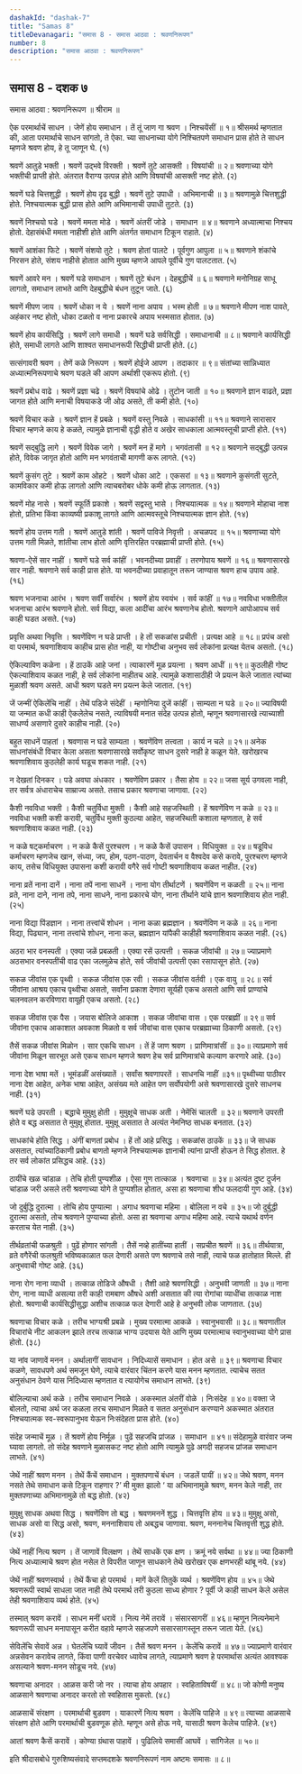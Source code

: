 ```yaml
---
dashakId: "dashak-7"
title: "Samas 8"
titleDevanagari: "समास 8 - समास आठवा : श्रवणनिरूपण"
number: 8
description: "समास आठवा : श्रवणनिरूपण"
---
```


## समास 8 - दशक ७

समास आठवा : श्रवणनिरूपण
॥ श्रीराम ॥

ऐक परमार्थाचें साधन । जेणें होय समाधान ।
तें तूं जाण गा श्रवण । निश्चयेंसीं ॥ १॥
श्रीसमर्थ म्हणतात की, आता परमार्थाचे साधन सांगतो, ते ऐका. च्या साधनाच्या योगे निश्चितपणे समाधान प्रास होते ते साधन म्हणजे श्रवण होय, हे तू जाणून घे. (१)

श्रवणें आतुडे भक्ती । श्रवणें उद्भवे विरक्ती ।
श्रवणें तुटे आसक्ती । विषयांची ॥ २॥
श्रवणाच्या योगे भक्तीची प्राप्ती होते. अंतरात वैराग्य उत्पन्न होते आणि विषयांची आसक्ती नष्ट होते. (२)

श्रवणें घडे चित्तशुद्धी । श्रवणें होय दृढ बुद्धी ।
श्रवणें तुटे उपाधी । अभिमानाची ॥ ३॥
श्रवणामुळे चित्तशुद्धी होते. निश्चयात्मक बुद्धी प्रास होते आणि अभिमानाची उपाधी तुटते. (३)

श्रवणें निश्चयो घडे । श्रवणें ममता मोडे ।
श्रवणें अंतरीं जोडे । समाधान ॥ ४॥
श्रवणाने अध्यात्माचा निश्चय होतो. देहासंबंधी ममता नाहीशी होते आणि अंतर्गत समाधान टिकून राहाते. (४)

श्रवणें आशंका फिटे । श्रवणें संशयो तुटे ।
श्रवण होतां पालटे । पूर्वगुण आपुला ॥ ५॥
श्रवणाने शंकांचे निरसन होते, संशय नाहीसे होतात आणि मुख्य म्हणजे आपले पूर्वीचे गुण पालटतात. (५)

श्रवणें आवरे मन । श्रवणें घडे समाधान ।
श्रवणें तुटे बंधन । देहबुद्धीचें ॥ ६॥
श्रवणाने मनोनिग्रह साधू लागतो, समाधान लाभते आणि देहबुद्धीचे बंधन तुटून जाते. (६)

श्रवणें मीपण जाय । श्रवणें धोका न ये ।
श्रवणें नाना अपाय । भस्म होती ॥ ७॥
श्रवणाने मीपण नाश पावते, अहंकार नष्ट होतो, धोका टळतो व नाना प्रकारचे अपाय भस्मसात होतात. (७)

श्रवणें होय कार्यसिद्धि । श्रवणें लागे समाधी ।
श्रवणें घडे सर्वसिद्धी । समाधानाची ॥ ८॥
श्रवणाने कार्यसिद्धी होते, समाधी लागते आणि शाश्वत समाधानरूपी सिद्धीची प्राप्ती होते. (८)

सत्संगावरी श्रवण । तेणें कळे निरूपण ।
श्रवणें होईजे आपण । तदाकार ॥ ९॥
संतांच्या सान्निध्यात अध्यात्मनिरूपणाचे श्रवण घडले की आपण अर्थाशी एकरूप होतो. (९)

श्रवणें प्रबोध वाढे । श्रवणें प्रज्ञा चढे ।
श्रवणें विषयांचे ओढे । तुटोन जाती ॥ १०॥
श्रवणाने ज्ञान वाढते, प्रज्ञा जागत होते आणि मनाची विषयाकडे जी ओढ असते, ती कमी होते. (१०)

श्रवणें विचार कळे । श्रवणें ज्ञान हें प्रबळे ।
श्रवणें वस्तु निवळे । साधकांसी ॥ ११॥
श्रवणाने सारासार विचार म्हणजे काय हे कळते, त्यामुळे ज्ञानाची वृद्धी होते व अखेर साधकाला आत्मवस्तूची प्राप्ती होते. (११)

श्रवणें सद्बुद्धि लागे । श्रवणें विवेक जागे ।
श्रवणें मन हें मागे । भगवंतासी ॥ १२॥
श्रवणाने सद्‌बुद्धी उत्पन्न होते, विवेक जागृत होतो आणि मन भगवंताची मागणी करू लागते. (१२)

श्रवणें कुसंग तुटे । श्रवणें काम ओहटे ।
श्रवणें धोका आटे । एकसरां ॥ १३॥
श्रवणाने कुसंगती सुटते, कामविकार कमी होऊ लागतो आणि त्याचबरोबर धोके कमी होऊ लागतात. (१३)

श्रवणें मोह नासे । श्रवणें स्फूर्ति प्रकाशे ।
श्रवणें सद्वस्तु भासे । निश्चयात्मक ॥ १४॥
श्रवणाने मोहाचा नाश होतो, प्रतिभा किंवा काव्यष्यी प्रकाशू लागते आणि आत्मवस्तूचे निश्चयात्मक ज्ञान होते. (१४)

श्रवणें होय उत्तम गती । श्रवणें आतुडे शांती ।
श्रवणें पाविजे निवृत्ती । अचळपद ॥ १५॥
श्रवणाच्या योगे उत्तम गती मिळते, शांतीचा लाभ होतो आणि वृत्तिरहित परब्रह्माची प्राप्ती होते. (१५)

श्रवणा-ऐसें सार नाहीं । श्रवणें घडे सर्व कांहीं ।
भवनदीच्या प्रवाहीं । तरणोपाय श्रवणें ॥ १६॥
श्रवणासारखे सार नाही. श्रवणाने सर्व काही प्रास होते. या भवनदीच्या प्रवाहातून तरून जाण्यास श्रवण हाच उपाय आहे. (१६)

श्रवण भजनाचा आरंभ । श्रवण सर्वीं सर्वारंभ ।
श्रवणें होय स्वयंभ । सर्व कांहीं ॥ १७॥
नवविधा भक्तीतील भजनाचा आरंभ श्रवणाने होतो. सर्व विद्या, कला आदींचा आरंभ श्रवणानेच होतो. श्रवणाने आपोआपच सर्व काही घडत असते. (१७)

प्रवृत्ति अथवा निवृत्ति । श्रवणेंविण न घडे प्राप्ती ।
हे तों सकळांस प्रचीती । प्रत्यक्ष आहे ॥ १८॥
प्रपंच असो वा परमार्थ, श्रवणाशिवाय काहीच प्रास होत नाही, या गोष्टीचा अनुभव सर्व लोकांना प्रत्यक्ष येतच असतो. (१८)

ऐकिल्याविण कळेना । हें ठाउकें आहे जनां ।
त्याकारणें मूळ प्रयत्ना । श्रवण आधीं ॥ १९॥
कुठलीही गोष्ट ऐकल्याशिवाय कळत नाही, हे सर्व लोकांना माहीतच आहे. त्यामुळे कशासाठीही जे प्रयत्न केले जातात त्यांच्या मुळाशी श्रवण असते. आधी श्रवण घडते मग प्रयत्न केले जातात. (१९)

जें जन्मीं ऐकिलेंचि नाहीं । तेथें पडिजे संदेहीं ।
म्हणोनिया दुजें कांहीं । साम्यता न घडे ॥ २०॥
ज्याविषयी या जन्मात कधी काही ऐकलेलेच नसते, त्याविषयी मनात संदेह उत्पन्न होतो, म्हणून श्रवणासारखे त्याच्याशी साधर्ण्य असणारे दुसरे काहीच नाही. (२०)

बहुत साधनें पाहतां । श्रवणास न घडे साम्यता ।
श्रवणेंविण तत्त्वता । कार्य न चले ॥ २१॥
अनेक साधनांसंबंधी विचार केला असता श्रवणासारखे सर्वोकृष्ट साधन दुसरे नाही हे कळून येते. खरोखरच श्रवणाशिवाय कुठलेही कार्य घडूच शकत नाही. (२१)

न देखतां दिनकर । पडे अवघा अंधकार ।
श्रवणेंविण प्रकार । तैसा होय ॥ २२॥
जसा सूर्य उगवला नाही, तर सर्वत्र अंधाराचेच साम्राज्य असते. तसाच प्रकार श्रवणाचा जाणावा. (२२)

कैशी नवविधा भक्ती । कैशी चतुर्विधा मुक्ती ।
कैशी आहे सहजस्थिती । हें श्रवणेंविण न कळे ॥ २३॥
नवविधा भक्ती कशी करावी, चतुर्विध मुक्ती कुठल्या आहेत, सहजस्थिती कशाला म्हणतात, हे सर्व श्रवणाशिवाय कळत नाही. (२३)

न कळे षट्कर्माचरण । न कळे कैसें पुरश्चरण ।
न कळे कैसें उपासन । विधियुक्त ॥ २४॥
षडूविध कर्माचरण म्हणजेच खान, संध्या, जप, होम, पठण-पाठण, देवतार्चन व वैश्वदेव कसे करावे, पुरश्चरण म्हणजे काय, तसेच विधियुक्त उपासना कशी करावी वगैरे सर्व गोष्टी श्रवणाशिवाय कळत नाहीत. (२४)

नाना व्रतें नाना दानें । नाना तपें नाना साधनें ।
नाना योग तीर्थाटणें । श्रवणेंविण न कळती ॥ २५॥
नाना व्रते, नाना दाने, नाना तपे, नाना साधने, नाना प्रकारचे योग, नाना तीर्थाने यांचे ज्ञान श्रवणाशिवाय होत नाही. (२५)

नाना विद्या पिंडज्ञान । नाना तत्त्वांचें शोधन ।
नाना कळा ब्रह्मज्ञान । श्रवणेंविण न कळे ॥ २६॥
नाना विद्या, पिढ्यान, नाना तत्त्वांचे शोधन, नाना कल, ब्रह्मज्ञान यांपैकी काहीही श्रवणाशिवाय कळत नाही. (२६)

अठरा भार वनस्पती । एक्या जळें प्रबळती ।
एक्या रसें उत्पत्ती । सकळ जीवांची ॥ २७॥
ज्याप्रमाणे अठसभार वनस्पतींची वाढ एका जलमुळेच होते, सर्व जीवांची उत्पत्ती एका रसापासून होते. (२७)

सकळ जीवांस एक पृथ्वी । सकळ जीवांस एक रवी ।
सकळ जीवांस वर्तवी । एक वायु ॥ २८॥
सर्व जीवांना आश्रय एकाच पृथ्वीचा असतो, सर्वांना प्रकाश देणारा सूर्यही एकच असतो आणि सर्व प्राण्यांचे चलनवलन करविणारा वायूही एकच असतो. (२८)

सकळ जीवांस एक पैस । जयास बोलिजे आकाश ।
सकळ जीवांचा वास । एक परब्रह्मीं ॥ २९॥
सर्व जीवांना एकाच आकाशात अवकाश मिळतो व सर्व जीवांचा वास एकाच परब्रह्माच्या ठिकाणी असतो. (२९)

तैसें सकळ जीवांस मिळोन । सार एकचि साधन ।
तें हें जाण श्रवण । प्राणिमात्रांसीं ॥ ३०॥
त्याप्रमाणे सर्व जीवांना मिळून सारभूत असे एकच साधन म्हणजे श्रवण हेच सर्व प्राणिमात्रांचे कल्याण करणारे आहे. (३०)

नाना देश भाषा मतें । भूमंडळीं असंख्यातें ।
सर्वांस श्रवणापरतें । साधनचि नाहीं ॥३१॥
पृथ्वीच्या पाठीवर नाना देश आहेत, अनेक भाषा आहेत, असंख्य मते आहेत पण सर्वोपयोगी असे श्रवणासारखे दुसरे साधनच नाही. (३१)

श्रवणें घडे उपरती । बद्धाचे मुमुक्षु होती ।
मुमुक्षूचे साधक अती । नेमेंसिं चालती ॥ ३२॥
श्रवणाने उपरती होते व बद्ध असतात ते मुमुक्षू होतात. मुमुक्षू असतात ते अत्यंत नेमनिष्ठ साधक बनतात. (३२)

साधकांचे होति सिद्ध । अंगीं बाणतां प्रबोध ।
हें तों आहे प्रसिद्ध । सकळांस ठाउकें ॥ ३३॥
जे साधक असतात, त्यांच्याठिकाणी प्रबोध बाणतो म्हणजे निश्चयात्मक ज्ञानाची त्यांना प्राप्ती होऊन ते सिद्ध होतात. हे तर सर्व लोकांत प्रसिद्धच आहे. (३३)

ठायींचे खळ चांडाळ । तेचि होती पुण्यशीळ ।
ऐसा गुण तात्काळ । श्रवणाचा ॥ ३४॥
अत्यंत दुष्ट दुर्जन चांडाळ जरी असले तरी श्रवणाच्या योगे ते पुण्यशील होतात, असा हा श्रवणाचा शीध फलदायी गुण आहे. (३४)

जो दुर्बुद्धि दुरात्मा । तोचि होय पुण्यात्मा ।
अगाध श्रवणाचा महिमा । बोलिला न वचे ॥ ३५॥
जो दुर्बुद्धी दुरात्मा असतो, तोच श्रवणाने पुण्याच्या होतो. असा हा श्रवणाचा अगाध महिमा आहे. त्याचे यथार्थ वर्णन करताच येत नाही. (३५)

तीर्थव्रतांची फळश्रुती । पुढें होणार सांगती ।
तैसें नव्हे हातींच्या हातीं । सप्रचीत श्रवणें ॥ ३६॥
तीर्थयात्रा, व्रते वगैरेंची फलश्रुती भविष्यकाळात फल देणारी असते पण श्रवणाचे तसे नाही, त्याचे फळ हातोहात मिल्ले. ही अनुभवाची गोष्ट आहे. (३६)

नाना रोग नाना व्याधी । तत्काळ तोडिजे औषधी ।
तैशी आहे श्रवणसिद्धी । अनुभवी जाणती ॥ ३७॥
नाना रोग, नाना व्याधी असल्या तरी काही रामबाण औषधे अशी असतात की त्या रोगांचा व्याधींचा तत्काळ नाश होतो. श्रवणाची कार्यसिद्धीसुद्धा अशीच तत्काळ फल देणारी आहे हे अनुभवी लोक जाणतात. (३७)

श्रवणाचा विचार कळे । तरीच भाग्यश्री प्रबळे ।
मुख्य परमात्मा आकळे । स्वानुभवासी ॥ ३८॥
श्रवणातील विचारांचे नीट आकलन झाले तरच तत्काळ भाग्य उदयास येते आणि मुख्य परमात्माच स्वानुभवाच्या योगे प्रास होतो. (३८)

या नांव जाणावें मनन । अर्थालागीं सावधान ।
निदिध्यासें समाधान । होत असे ॥ ३९॥
श्रवणाचा विचार कळणे, सावधपणे अर्थ समजून घेणे, त्याचे वारंवार चिंतन करणे यास मनन म्हणतात. त्याचेच सतत अनुसंधान ठेवणे यास निदिध्यास म्हणतात व त्यायोगेच समाधान लाभते. (३९)

बोलिल्याचा अर्थ कळे । तरीच समाधान निवळे ।
अकस्मात अंतरीं वोळे । निःसंदेह ॥ ४०॥
वक्ता जे बोलतो, त्याचा अर्थ जर कळला तरच समाधान मिळते व सतत अनुसंधान करण्याने अकस्मात अंतरात निश्चयात्मक स्व-स्वरूपानुभव येऊन निःसंदेहता प्रास होते. (४०)

संदेह जन्माचें मूळ । तें श्रवणें होय निर्मूळ ।
पुढें सहजचि प्रांजळ । समाधान ॥ ४१॥
संदेहामुळे वारंवार जन्म घ्यावा लागतो. तो संदेह श्रवणाने मुळासकट नष्ट होतो आणि त्यामुळे पुढे अगदी सहजच प्रांजळ समाधान लाभते. (४१)

जेथें नाहीं श्रवण मनन । तेथें कैंचें समाधान ।
मुक्तपणाचें बंधन । जडलें पायीं ॥ ४२॥
जेथे श्रवण, मनन नसते तेथे समाधान कसे टिकून राहणार ?’ मी मुक्त झालो ‘ या अभिमानामुळे श्रवण, मनन केले नाही, तर मुक्तपणाच्या अभिमानामुळे तो बद्ध होतो. (४२)

मुमुक्षु साधक अथवा सिद्ध । श्रवणेंविण तो बद्ध ।
श्रवणमननें शुद्ध । चित्तवृत्ति होय ॥ ४३॥
मुमुक्षू असो, साधक असो वा सिद्ध असो, श्रवण, मननाशिवाय तो अबद्धच जाणावा. श्रवण, मननानेच चित्तवृत्ती शुद्ध होते. (४३)

जेथें नाहीं नित्य श्रवण । तें जाणावें विलक्षण ।
तेथें साधकें एक क्षण । क्रमूं नये सर्वथा ॥ ४४॥
ज्या ठिकाणी नित्य अध्यात्माचे श्रवण होत नसेल ते विपरीत जाणून साधकाने तेथे खरोखर एक क्षणभरही थांबू नये. (४४)

जेथें नाहीं श्रवणस्वार्थ । तेथें कैंचा हो परमार्थ ।
मागें केलें तितुकें व्यर्थ । श्रवणेंविण होय ॥ ४५॥
जेथे श्रवणरूपी स्वार्थ साधला जात नाही तेथे परमार्थ तरी कुठला साध्य होणार ? पूर्वी जे काही साधन केले असेल तेही श्रवणाशिवाय व्यर्थ होते. (४५)

तस्मात् श्रवण करावें । साधन मनीं धरावें ।
नित्य नेमें तरावें । संसारसागरीं ॥ ४६॥
म्हणून नित्यनेमाने श्रवणरूपी साधन मनापासून करीत वहावे म्हणजे सहजपणे ससारसागस्तून तरून जाता येते. (४६)

सेविलेंचि सेवावें अन्न । घेतलेंचि घ्यावें जीवन ।
तैसें श्रवण मनन । केलेंचि करावें ॥ ४७॥
ज्याप्रमाणे वारंवार अन्नसेवन करावेच लागते, किंवा पाणी वरचेवर ध्यावेच लागते, त्याप्रमाणे श्रवण हे परमार्थास अत्यंत आवश्यक असल्याने श्रवण-मनन सोडूच नये. (४७)

श्रवणाचा अनादर । आळस करी जो नर ।
त्याचा होय अपहार । स्वहिताविषयीं ॥ ४८॥
जो कोणी मनुष्य आळसाने श्रवणाचा अनादर करतो तो स्वहितास मुकतो. (४८)

आळसाचें संरक्षण । परमार्थाची बुडवण ।
याकारणें नित्य श्रवण । केलेंचि पाहिजे ॥ ४९॥
त्याच्या आळसाचे संरक्षण होते आणि परमार्थाची बुडवणूक होते. म्हणून असे होऊ नये, यासाठी श्रवण केलेच पाहिजे. (४९)

आतां श्रवण कैसें करावें । कोण्या ग्रंथास पाहावें ।
पुढिलिये समासीं आघवें । सांगिजेल ॥ ५०॥

इति श्रीदासबोधे गुरुशिष्यसंवादे सप्तमदशके श्रवणनिरूपणं नाम अष्टमः समासः ॥ ८॥